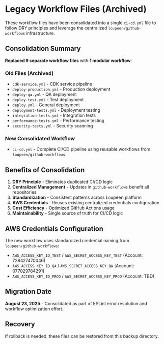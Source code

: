 # Legacy Workflow Files (Archived)

These workflow files have been consolidated into a single `ci-cd.yml` file to follow DRY principles and leverage the centralized `loupeen/github-workflows` infrastructure.

## Consolidation Summary

**Replaced 9 separate workflow files** with **1 modular workflow**:

### Old Files (Archived)
- `cdk-service.yml` - CDK service pipeline
- `deploy-production.yml` - Production deployment
- `deploy-qa.yml` - QA deployment  
- `deploy-test.yml` - Test deployment
- `deploy.yml` - General deployment
- `deployment-tests.yml` - Deployment testing
- `integration-tests.yml` - Integration tests
- `performance-tests.yml` - Performance testing
- `security-tests.yml` - Security scanning

### New Consolidated Workflow
- `ci-cd.yml` - Complete CI/CD pipeline using reusable workflows from `loupeen/github-workflows`

## Benefits of Consolidation

1. **DRY Principle** - Eliminates duplicated CI/CD logic
2. **Centralized Management** - Updates in `github-workflows` benefit all repositories
3. **Standardization** - Consistent patterns across Loupeen platform
4. **AWS Credentials** - Reuses existing centralized credentials configuration
5. **Cost Efficiency** - Optimized GitHub Actions usage
6. **Maintainability** - Single source of truth for CI/CD logic

## AWS Credentials Configuration

The new workflow uses standardized credential naming from `loupeen/github-workflows`:

- `AWS_ACCESS_KEY_ID_TEST` / `AWS_SECRET_ACCESS_KEY_TEST` (Account: 728427470046)
- `AWS_ACCESS_KEY_ID_QA` / `AWS_SECRET_ACCESS_KEY_QA` (Account: 077029784291)
- `AWS_ACCESS_KEY_ID_PROD` / `AWS_SECRET_ACCESS_KEY_PROD` (Account: TBD)

## Migration Date
**August 23, 2025** - Consolidated as part of ESLint error resolution and workflow optimization effort.

## Recovery
If rollback is needed, these files can be restored from this backup directory.